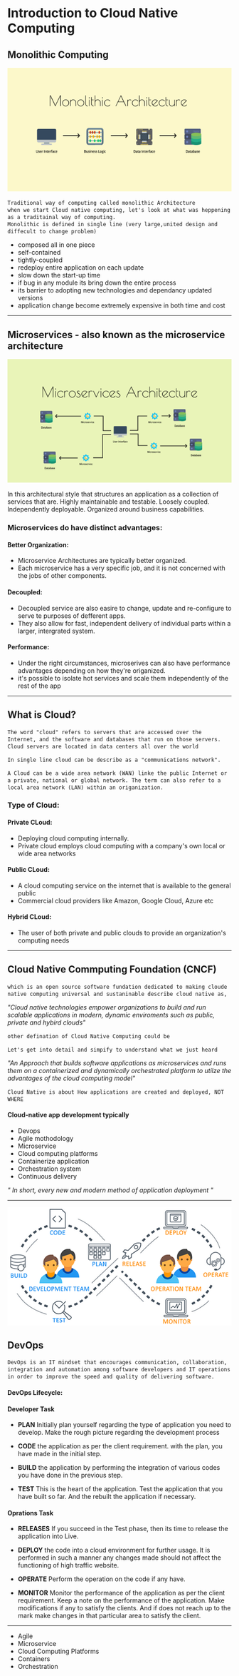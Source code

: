 # Introduction to Cloud Native Computing


## Monolithic Computing

<p align="center">
  <img  src="https://raw.githubusercontent.com/etechlearner/cloud-native-mobile-web-computing/master/images/monolithic-architecture.png">
</p>

    Traditional way of computing called monolithic Architecture
    when we start Cloud native computing, let's look at what was heppening as a traditainal way of computing.
    Monolithic is defined in single line (very large,united design and diffecult to change problem)
  - composed all in one piece
  - self-contained 
  - tightly-coupled 
  - redeploy entire application on each update
  - slow down the start-up time
  - if bug in any module its bring down the entire process
  - its barrier to adopting new technologies and dependancy updated versions
  - application change become extremely expensive in both time and cost
-------------------------------------------------------------------------------------------------
## Microservices - also known as the microservice architecture

<p align="center">
  <img  src="https://raw.githubusercontent.com/etechlearner/cloud-native-mobile-web-computing/master/images/microservices-architecture.png">
</p>
    In this architectural style that structures an application as a collection of services that are. Highly maintainable and testable. Loosely coupled. Independently deployable. Organized around business capabilities.
   
   ### Microservices do have distinct advantages:
   #### Better Organization:
   - Microservice Architectures are typically better organized.
   - Each microservice has a very specific job, and it is not concerned with the jobs of other components.
   #### Decoupled:
   - Decoupled service are also easire to change, update and re-configure to serve te purposes of defferent apps.
   - They also allow for fast, independent delivery of individual parts within a larger, intergrated system.
   #### Performance:
   - Under the right circumstances, microserives can also have performance advantages depending on how they're origanized.
   - it's possible to isolate hot services and scale them independently of the rest of the app
-------------------------------------------------------------------------------------------------
## What is Cloud? 

```
The word "cloud" refers to servers that are accessed over the Internet, and the software and databases that run on those servers. Cloud servers are located in data centers all over the world
```
```
In single line cloud can be describe as a "communications network".
```
```
A Cloud can be a wide area network (WAN) linke the public Internet or a private, national or global network. The term can also refer to a local area network (LAN) within an origanization.
```
   ### Type of Cloud:
   #### Private CLoud:
   - Deploying cloud computing internally.
   - Private cloud employs cloud computing with a company's own local or wide area networks
   #### Public CLoud:
   - A cloud computing service on the internet that is available to the general public
   - Commercial cloud providers like Amazon, Google Cloud, Azure etc
   #### Hybrid CLoud:
   - The user of both private and public clouds to provide an organization's computing needs

-------------------------------------------------------------------------------------------------

## Cloud Native Commputing Foundation (CNCF) 
```
which is an open source software fundation dedicated to making cloude native computing universal and sustaninable describe cloud native as,
```
   *"Cloud native technologies empower organizations to build and run scalable applications in modern, dynamic enviroments such as public, private and hybird clouds"*
```
other defination of Cloud Native Computing could be
```
```
Let's get into detail and simpify to understand what we just heard  
```
   *"An Approach that builds software applications as microservices and runs them on a containerized and dynamically orchestrated platform to utilze the advantages of the cloud computing model"*
```
Cloud Native is about How applications are created and deployed, NOT WHERE  
```
   #### Cloud-native app development typically 
   - Devops
   - Agile mothodology
   - Microservice
   - Cloud computing platforms
   - Containerize application
   - Orchestration system
   - Continuous delivery

   *"  In short, every new and modern method of application deployment
"*

-------------------------------------------------------------------------------------------------

<p align="center">
  <img  src="https://raw.githubusercontent.com/etechlearner/cloud-native-mobile-web-computing/master/images/devops-whatisdevops.png">
</p>

## DevOps
    DevOps is an IT mindset that encourages communication, collaboration, integration and automation among software developers and IT operations in order to improve the speed and quality of delivering software.
   #### DevOps Lifecycle:
   #### Developer Task
   - **PLAN** Initially plan yourself regarding the type of application you need to develop. Make the rough picture regarding the development process

   - **CODE** the application as per the client requirement.  with the plan, you have made in the initial step.

   - **BUILD** the application by performing the integration of various codes you have done in the previous step. 

   - **TEST** This is the heart of the application. Test the application that you have built so far. And the rebuilt the application if necessary.
   
   #### Oprations Task
   - **RELEASES** If you succeed in the Test phase, then its time to release the application into Live.

   - **DEPLOY** the code into a cloud environment for further usage. It is performed in such a manner any changes made should not affect the functioning of high traffic website.

   - **OPERATE** Perform the operation on the code if any have.

   - **MONITOR** Monitor the performance of the application as per the client requirement. Keep a note on the performance of the application. Make modifications if any to satisfy the clients. And if does not reach up to the mark make changes in that particular area to satisfy the client.
   -------------------------------------------------------------------------------------------

- Agile 
- Microservice
- Cloud Computing Platforms
- Containers
- Orchestration


